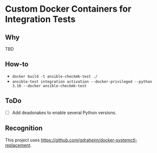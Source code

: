 # Custom Docker Containers for Integration Tests
## Why
TBD

## How-to
- `docker build -t ansible-checkmk-test ./`
- `ansible-test integration activation --docker-privileged --python 3.10 --docker ansible-checkmk-test`

## ToDo
- [ ] Add deadsnakes to enable several Python versions.

## Recognition
This project uses https://github.com/gdraheim/docker-systemctl-replacement.
